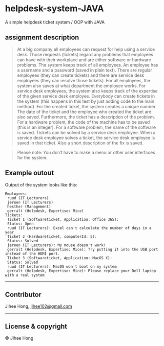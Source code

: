 # helpdesk-system-JAVA
A simple helpdesk ticket system / OOP with JAVA

## assignment description

> At a big company all employees can
request for help using a service desk.
Those requests (tickets) regard any
problems that employees can have with
their workplace and are either software
or hardware problems.
The system keeps track of all employees. An employee has a username and a password (saved in
plain text). There are regular employees (they can create tickets) and there are service desk
employees (they can resolve those tickets). For all employees, the system also saves at what
department the employee works. For service desk employees, the system also keeps track of the
expertise of the given service desk employee.
Everybody can create tickets in the system (this happens in this test by just adding code to the main
method). For the created ticket, the system creates a unique number. The date of the ticket and the
employee who created the ticket are also saved. Furthermore, the ticket has a description of the
problem. For a hardware problem, the code of the machine has to be saved (this is an integer). For a
software problem, the name of the software is saved.
Tickets can be solved by a service desk employee. When a service desk employee solves a ticket, the
service desk employee is saved in that ticket. Also a short description of the fix is saved.

> Please note: You don’t have to make a menu or other user interfaces for the system.


## Example outout

Output of the system looks like this:
```text
Employees:
 ruud (IT Lecturers)
 jeroen (IT Lecturers)
 hesther (Management)
 gerralt (Helpdesk, Expertise: Mice)
Tickets:
 Ticket 1 (Softwareticket, Application: Office 365):
 Status: Open
 ruud (IT Lecturers): Excel can't calculate the number of days in a year
 Ticket 2 (Hardwareticket, computerId: 5):
 Status: Solved
 jeroen (IT Lecturers): My mouse doesn't work!
 gerralt (Helpdesk, Expertise: Mice): Try putting it into the USB port instead of the HDMI port.
 Ticket 3 (Softwareticket, Application: MacOS X):
 Status: Solved
 ruud (IT Lecturers): MacOS won't boot on my system
 gerralt (Helpdesk, Expertise: Mice): Please replace your Dell laptop with a real system
```
---

## Contributor
Jihee Hong, <jihee102@gmail.com>

---
## License & copyright
© Jihee Hong

